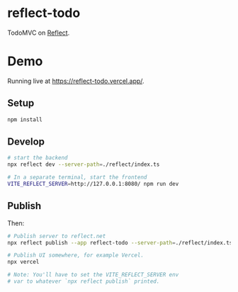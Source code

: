 # reflect-todo

TodoMVC on [Reflect](https://reflect.net/).

# Demo

Running live at https://reflect-todo.vercel.app/.

## Setup

```bash
npm install
```

## Develop

```bash
# start the backend
npx reflect dev --server-path=./reflect/index.ts

# In a separate terminal, start the frontend
VITE_REFLECT_SERVER=http://127.0.0.1:8080/ npm run dev
```

## Publish

Then:

```bash
# Publish server to reflect.net
npx reflect publish --app reflect-todo --server-path=./reflect/index.ts

# Publish UI somewhere, for example Vercel.
npx vercel

# Note: You'll have to set the VITE_REFLECT_SERVER env
# var to whatever `npx reflect publish` printed.
```
